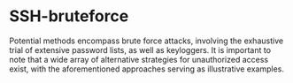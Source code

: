 # SSH-bruteforce
Potential methods encompass brute force attacks, involving the exhaustive trial of extensive password lists, as well as keyloggers. It is important to note that a wide array of alternative strategies for unauthorized access exist, with the aforementioned approaches serving as illustrative examples.
